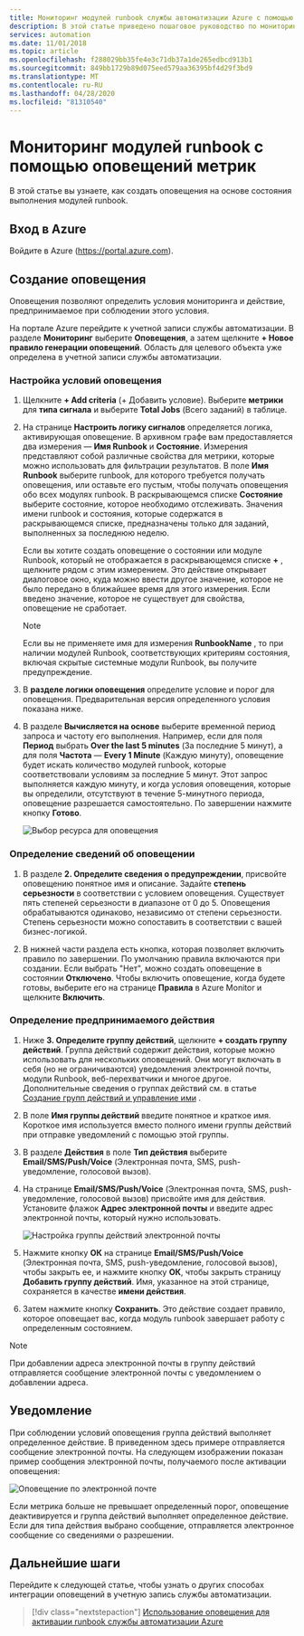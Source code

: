 ```yaml
---
title: Мониторинг модулей runbook службы автоматизации Azure с помощью оповещений метрик
description: В этой статье приведено пошаговое руководство по мониторингу модулей runbook службы автоматизации Azure с помощью метрик.
services: automation
ms.date: 11/01/2018
ms.topic: article
ms.openlocfilehash: f288029bb35fe4e3c71db37a1de265edbcd913b1
ms.sourcegitcommit: 849bb1729b89d075eed579aa36395bf4d29f3bd9
ms.translationtype: MT
ms.contentlocale: ru-RU
ms.lasthandoff: 04/28/2020
ms.locfileid: "81310540"
---
```

# <a name="monitoring-runbooks-with-metric-alerts"></a>Мониторинг модулей runbook с помощью оповещений метрик

В этой статье вы узнаете, как создать оповещения на основе состояния выполнения модулей runbook.

## <a name="sign-in-to-azure"></a>Вход в Azure

Войдите в Azure (https://portal.azure.com).

## <a name="create-alert"></a>Создание оповещения

Оповещения позволяют определить условия мониторинга и действие, предпринимаемое при соблюдении этого условия.

На портале Azure перейдите к учетной записи службы автоматизации. В разделе **Мониторинг** выберите **Оповещения**, а затем щелкните **+ Новое правило генерации оповещений**. Область для целевого объекта уже определена в учетной записи службы автоматизации.

### <a name="configure-alert-criteria"></a>Настройка условий оповещения

1. Щелкните **+ Add criteria** (+ Добавить условие). Выберите **метрики** для **типа сигнала** и выберите **Total Jobs** (Всего заданий) в таблице.

2. На странице **Настроить логику сигналов** определяется логика, активирующая оповещение. В архивном графе вам предоставляется два измерения — **Имя Runbook** и **Состояние**. Измерения представляют собой различные свойства для метрики, которые можно использовать для фильтрации результатов. В поле **Имя Runbook** выберите runbook, для которого требуется получать оповещения, или оставьте его пустым, чтобы получать оповещения обо всех модулях runbook. В раскрывающемся списке **Состояние** выберите состояние, которое необходимо отслеживать. Значения имени runbook и состояния, которые содержатся в раскрывающемся списке, предназначены только для заданий, выполненных за последнюю неделю.

   Если вы хотите создать оповещение о состоянии или модуле Runbook, который не отображается в раскрывающемся списке **\+** , щелкните рядом с этим измерением. Это действие открывает диалоговое окно, куда можно ввести другое значение, которое не было передано в ближайшее время для этого измерения. Если введено значение, которое не существует для свойства, оповещение не сработает.

   > [!NOTE]
   > Если вы не применяете имя для измерения **RunbookName** , то при наличии модулей Runbook, соответствующих критериям состояния, включая скрытые системные модули Runbook, вы получите предупреждение.

3. В **разделе логики оповещения** определите условие и порог для оповещения. Предварительная версия определенного условия показана ниже.

4. В разделе **Вычисляется на основе** выберите временной период запроса и частоту его выполнения. Например, если для поля **Период** выбрать **Over the last 5 minutes** (За последние 5 минут), а для поля **Частота** — **Every 1 Minute** (Каждую минуту), оповещение будет искать количество модулей runbook, которые соответствовали условиям за последние 5 минут. Этот запрос выполняется каждую минуту, и когда условия оповещения, которые вы определили, отсутствуют в течение 5-минутного периода, оповещение разрешается самостоятельно. По завершении нажмите кнопку **Готово**.

   ![Выбор ресурса для оповещения](./media/automation-alert-activity-log/configure-signal-logic.png)

### <a name="define-alert-details"></a>Определение сведений об оповещении

1. В разделе **2. Определите сведения о предупреждении**, присвойте оповещению понятное имя и описание. Задайте **степень серьезности** в соответствии с условием оповещения. Существует пять степеней серьезности в диапазоне от 0 до 5. Оповещения обрабатываются одинаково, независимо от степени серьезности. Степень серьезности можно сопоставить в соответствии с вашей бизнес-логикой.

1. В нижней части раздела есть кнопка, которая позволяет включить правило по завершении. По умолчанию правила включаются при создании. Если выбрать "Нет", можно создать оповещение в состоянии **Отключено**. Чтобы включить оповещение, когда будете готовы, выберите его на странице **Правила** в Azure Monitor и щелкните **Включить**.

### <a name="define-the-action-to-take"></a>Определение предпринимаемого действия

1. Ниже **3. Определите группу действий**, щелкните **+ создать группу действий**. Группа действий содержит действия, которые можно использовать для нескольких оповещений. Они могут включать в себя (но не ограничиваются) уведомления электронной почты, модули Runbook, веб-перехватчики и многое другое. Дополнительные сведения о группах действий см. в статье [Создание групп действий и управление ими](../azure-monitor/platform/action-groups.md) .

1. В поле **Имя группы действий** введите понятное и краткое имя. Короткое имя используется вместо полного имени группы действий при отправке уведомлений с помощью этой группы.

1. В разделе **Действия** в поле **Тип действия** выберите **Email/SMS/Push/Voice** (Электронная почта, SMS, push-уведомление, голосовой вызов).

1. На странице **Email/SMS/Push/Voice** (Электронная почта, SMS, push-уведомление, голосовой вызов) присвойте имя для действия. Установите флажок **Адрес электронной почты** и введите адрес электронной почты, который нужно использовать.

   ![Настройка группы действий электронной почты](./media/automation-alert-activity-log/add-action-group.png)

1. Нажмите кнопку **ОК** на странице **Email/SMS/Push/Voice** (Электронная почта, SMS, push-уведомление, голосовой вызов), чтобы закрыть ее, и нажмите кнопку **ОК**, чтобы закрыть страницу **Добавить группу действий**. Имя, указанное на этой странице, сохраняется в качестве **имени действия**.

1. Затем нажмите кнопку **Сохранить**. Это действие создает правило, которое оповещает вас, когда модуль runbook завершает работу с определенным состоянием.

> [!NOTE]
> При добавлении адреса электронной почты в группу действий отправляется сообщение электронной почты с уведомлением о добавлении адреса.

## <a name="notification"></a>Уведомление

При соблюдении условий оповещения группа действий выполняет определенное действие. В приведенном здесь примере отправляется сообщение электронной почты. На следующем изображении показан пример сообщения электронной почты, получаемого после активации оповещения:

![Оповещение по электронной почте](./media/automation-alert-activity-log/alert-email.png)

Если метрика больше не превышает определенный порог, оповещение деактивируется и группа действий выполняет определенное действие. Если для типа действия выбрано сообщение, отправляется электронное сообщение со сведениями о разрешении.

## <a name="next-steps"></a>Дальнейшие шаги

Перейдите к следующей статье, чтобы узнать о других способах интеграции оповещений в учетную запись службы автоматизации.

> [!div class="nextstepaction"]
> [Использование оповещения для активации runbook службы автоматизации Azure](automation-create-alert-triggered-runbook.md)
